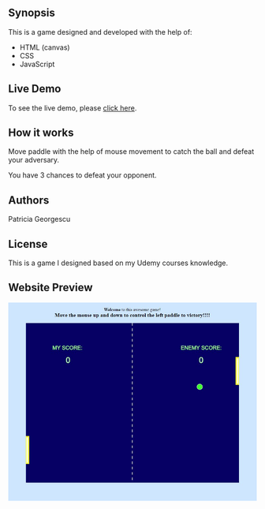  
## Synopsis

This is a game designed and developed with the help of:

* HTML (canvas)
* CSS
* JavaScript

## Live Demo

To see the live demo, please [click here](https://patriciageo3.github.io/game-01/).

## How it works

Move paddle with the help of mouse movement to catch the ball and defeat your adversary.  

You have 3 chances to defeat your opponent.


## Authors

Patricia Georgescu

## License

This is a game I designed based on my Udemy courses knowledge.

## Website Preview

![Alt text](gamePreview.JPG?raw=true "Game Preview")